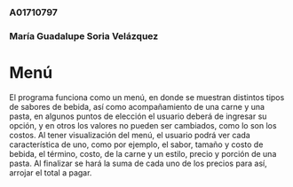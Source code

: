### A01710797 
### María Guadalupe Soria Velázquez 

# Menú
El programa  funciona como un menú, en donde se muestran distintos tipos de sabores de bebida, así como acompañamiento de una carne y una pasta, en algunos puntos de elección el usuario deberá de ingresar su opción, y en otros los valores no pueden ser cambiados, como lo son los costos. Al tener visualización del menú, el usuario podrá ver cada característica de uno, como por ejemplo, el sabor, tamaño y costo de bebida, el término, costo, de la carne y un estilo, precio y porción de una pasta. Al finalizar se hará la suma de cada uno de los precios para así, arrojar el total a pagar.
